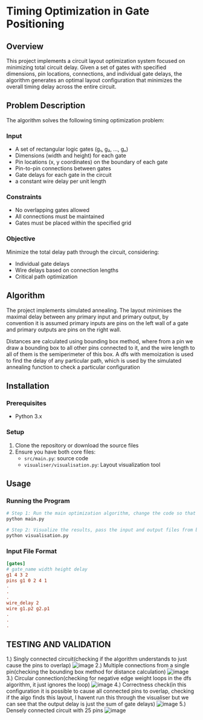 # Timing Optimization in Gate Positioning

## Overview
This project implements a circuit layout optimization system focused on minimizing total circuit delay. Given a set of gates with specified dimensions, pin locations, connections, and individual gate delays, the algorithm generates an optimal layout configuration that minimizes the overall timing delay across the entire circuit.

## Problem Description
The algorithm solves the following timing optimization problem:

### Input
- A set of rectangular logic gates (g₁, g₂, ..., gₙ)
- Dimensions (width and height) for each gate
- Pin locations (x, y coordinates) on the boundary of each gate
- Pin-to-pin connections between gates
- Gate delays for each gate in the circuit
- a constant wire delay per unit length
### Constraints
- No overlapping gates allowed
- All connections must be maintained
- Gates must be placed within the specified grid

### Objective
Minimize the total delay path through the circuit, considering:
- Individual gate delays
- Wire delays based on connection lengths
- Critical path optimization

## Algorithm
The project implements simulated annealing. The layout minimises the maximal delay between any primary input and primary output, by convention it is assumed primary
inputs are pins on the left wall of a gate and primary outputs are pins on the right wall. 

Distances are calculated using bounding box method, where from a pin we draw a bounding box to all other pins connected to it, and the wire length to all of them is the 
semiperimeter of this box. A dfs with memoization is used to find the delay of any particular path, which is used by the simulated annealing function to check a particular
configuration


## Installation

### Prerequisites
- Python 3.x

### Setup
1. Clone the repository or download the source files
2. Ensure you have both core files:
   - `src/main.py`: source code
   - `visualiser/visualisation.py`: Layout visualization tool

## Usage

### Running the Program
```bash
# Step 1: Run the main optimization algorithm, change the code so that the main function takes the input file as its input
python main.py  

# Step 2: Visualize the results, pass the input and output files from before as input for this
python visualisation.py  
```

### Input File Format
```ini
[gates]
# gate_name width height delay
g1 4 3 2
pins g1 0 2 4 1
.
.
.
wire_delay 2
wire g1.p2 g2.p1
.
.
.

```

## TESTING AND VALIDATION



1.) Singly connected circuit(checking if the algorithm understands to just cause the pins to overlap)
![image](https://github.com/user-attachments/assets/c27e2ddc-ce4a-460f-9abb-4e2acf2d2eb2)
2.) Multiple connections from a single pin(checking the bounding box method for distance calculation)
![image](https://github.com/user-attachments/assets/020e32cb-2aa8-4451-90b4-dd46a600b9dc)
3.) Circular connection(checking for negative edge weight loops in the dfs algorithm, it just ignores the loop)
![image](https://github.com/user-attachments/assets/7842cd25-c854-48dd-8c89-572ce45faf19)
4.) Correctness check(in this configuration it is possible to cause all connected pins to overlap, checking if the algo finds this layout, I havent run this through the visualiser but we can see that the output delay is just the sum of gate delays)
![image](https://github.com/user-attachments/assets/b9834c4b-6a48-4852-9163-6a2ee9eb7da5)
5.) Densely connected circuit with 25 pins
![image](https://github.com/user-attachments/assets/4ff3cc80-a62c-41f6-8452-2f841341a6a8)


